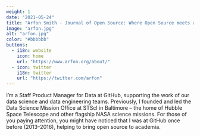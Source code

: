 ```yaml
---
weight: 1
date: "2021-05-24"
title: "Arfon Smith - Journal of Open Source: Where Open Source meets academic peer review"
image: "arfon.jpg"
alt: "arfon.jpg"
color: "#bbbbbb"
buttons:
  - i18n: website
    icon: home
    url: "https://www.arfon.org/about/"
  - icon: twitter
    i18n: twitter
    url: "https://twitter.com/arfon"
---
```


I’m a Staff Product Manager for Data at GitHub, supporting the work of our
data science and data engineering teams. Previously, I founded and led the Data
Science Mission Office at STScI in Baltimore – the home of Hubble Space
Telescope and other flagship NASA science missions. For those of you paying
attention, you might have noticed that I was at GitHub once before (2013–2016),
helping to bring open source to academia.
